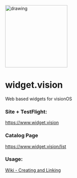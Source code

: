 <img src="https://github.com/arfct/widget.vision/assets/563095/9caf91c8-8f8f-4c9b-8574-f1d984b27267" alt="drawing" width="200"/>


# widget.vision

Web based widgets for visionOS

### Site + TestFlight:
https://www.widget.vision

### Catalog Page
https://www.widget.vision/list

### Usage: 

[Wiki - Creating and Linking](https://github.com/arfct/widget.vision/wiki/widget.vision)
